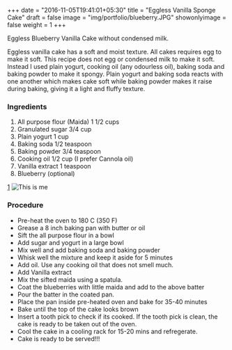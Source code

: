 +++
date = "2016-11-05T19:41:01+05:30"
title = "Eggless Vanilla Sponge Cake"
draft = false
image = "img/portfolio/blueberry.JPG"
showonlyimage = false
weight = 1
+++

Eggless Blueberry Vanilla Cake without condensed milk.
<!--more-->

Eggless vanilla cake has a soft and moist texture. All cakes requires egg to make it soft. This recipe does not egg or condensed milk to make it soft. Instead I used plain yogurt, cooking oil (any odourless oil), baking soda and baking powder to make it spongy. Plain yogurt and baking soda reacts with one another which makes cake soft while baking powder makes it raise during baking, giving it a light and fluffy texture.


### Ingredients
>
1. All purpose flour (Maida) 1 1/2 cups
2. Granulated sugar 3/4 cup
3. Plain yogurt 1 cup
4. Baking soda 1/2 teaspoon
5. Baking powder 3/4 teaspoon
6. Cooking oil 1/2 cup (I prefer Cannola oil)
7. Vanilla extract 1 teaspoon
8. Blueberry (optional)


[1] ![This is me][2]

### Procedure

* Pre-heat the oven to 180 C (350 F)
* Grease a 8 inch baking pan with butter or oil
* Sift the all purpose flour in a bowl
* Add sugar and yogurt in a large bowl
* Mix well and add baking soda and baking powder
* Whisk well the mixture and keep it aside for 5 minutes
* Add oil. Use any cooking oil that does not smell much.
* Add Vanilla extract
* Mix the sifted maida using a spatula.
* Coat the blueberries with little maida and add to the above batter
* Pour the batter in the coated pan. 
* Place the pan inside pre-heated oven and bake for 35-40 minutes
* Bake until the top of the cake looks brown
* Insert a tooth pick to check if its cooked. If the tooth pick is clean, the cake is ready to be taken out of the oven.
* Cool the cake in a cooling rack for 15-20 mins and refregerate. 
* Cake is ready to be served!!!


[1]: /myrepository/img/blueberry_before.JPG
[2]: /myrepository/img/portfolio/blueberry_after.JPG

